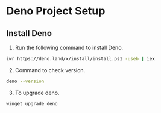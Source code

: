 # Deno Project Setup

## Install Deno

1. Run the following command to install Deno.

```bash
iwr https://deno.land/x/install/install.ps1 -useb | iex
```

2. Command to check version.

```bash
deno --version
```

3. To upgrade deno.

```bash
winget upgrade deno
```
